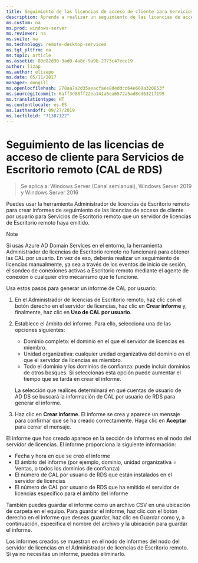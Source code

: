 ```yaml
---
title: Seguimiento de las licencias de acceso de cliente para Servicios de Escritorio remoto (CAL de RDS)
description: Aprende a realizar un seguimiento de las licencias de acceso de cliente (CAL) en la implementación de RDS.
ms.custom: na
ms.prod: windows-server
ms.reviewer: na
ms.suite: na
ms.technology: remote-desktop-services
ms.tgt_pltfrm: na
ms.topic: article
ms.assetid: 80d82d30-3ad0-4a8c-9a9b-2773c47eee19
author: lizap
ms.author: elizapo
ms.date: 05/11/2017
manager: dongill
ms.openlocfilehash: 278aa7a2d35aeacfaee8deddcd64e668a320853f
ms.sourcegitcommit: 6aff3d88ff22ea141a6ea6572a5ad8dd6321f199
ms.translationtype: HT
ms.contentlocale: es-ES
ms.lasthandoff: 09/27/2019
ms.locfileid: "71387122"
---
```

# <a name="track-your-remote-desktop-services-client-access-licenses-rds-cals"></a>Seguimiento de las licencias de acceso de cliente para Servicios de Escritorio remoto (CAL de RDS)

>Se aplica a: Windows Server (Canal semianual), Windows Server 2019 y Windows Server 2016

Puedes usar la herramienta Administrador de licencias de Escritorio remoto para crear informes de seguimiento de las licencias de acceso de cliente por usuario para Servicios de Escritorio remoto que un servidor de licencias de Escritorio remoto haya emitido.

> [!NOTE]
>  Si usas Azure AD Domain Services en el entorno, la herramienta Administrador de licencias de Escritorio remoto no funcionará para obtener las CAL por usuario. En vez de eso, deberás realizar un seguimiento de licencias manualmente, ya sea a través de los eventos de inicio de sesión, el sondeo de conexiones activas a Escritorio remoto mediante el agente de conexión o cualquier otro mecanismo que te funcione. 

Usa estos pasos para generar un informe de CAL por usuario:

1. En el Administrador de licencias de Escritorio remoto, haz clic con el botón derecho en el servidor de licencias, haz clic en **Crear informe** y, finalmente, haz clic en **Uso de CAL por usuario**.
2. Establece el ámbito del informe. Para ello, selecciona una de las opciones siguientes:
   - Dominio completo: el dominio en el que el servidor de licencias es miembro.
   - Unidad organizativa: cualquier unidad organizativa del dominio en el que el servidor de licencias es miembro.
   - Todo el dominio y los dominios de confianza: puede incluir dominios de otros bosques. Si seleccionas esta opción puede aumentar el tiempo que se tarda en crear el informe.

   La selección que realices determinará en qué cuentas de usuario de AD DS se buscará la información de CAL por usuario de RDS para generar el informe.
3. Haz clic en **Crear informe**. El informe se crea y aparece un mensaje para confirmar que se ha creado correctamente. Haga clic en **Aceptar** para cerrar el mensaje.

El informe que has creado aparece en la sección de informes en el nodo del servidor de licencias. El informe proporciona la siguiente información:

- Fecha y hora en que se creó el informe
- El ámbito del informe (por ejemplo, dominio, unidad organizativa = Ventas, o todos los dominios de confianza)
- El número de CAL por usuario de RDS que están instalados en el servidor de licencias
- El número de CAL por usuario de RDS que ha emitido el servidor de licencias específico para el ámbito del informe

También puedes guardar el informe como un archivo CSV en una ubicación de carpeta en el equipo. Para guardar el informe, haz clic con el botón derecho en el informe que deseas guardar, haz clic en Guardar como y, a continuación, especifica el nombre del archivo y la ubicación para guardar el informe.

Los informes creados se muestran en el nodo de informes del nodo del servidor de licencias en el Administrador de licencias de Escritorio remoto. Si ya no necesitas un informe, puedes eliminarlo.
